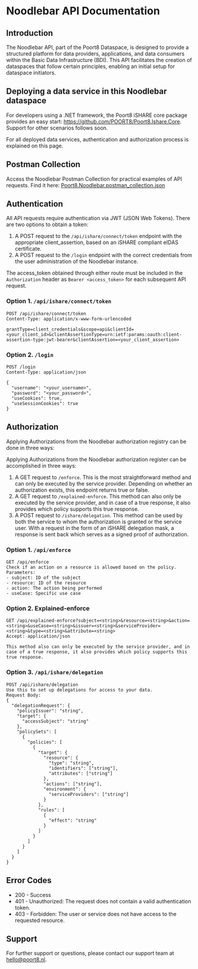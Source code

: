 # Noodlebar API Documentation

## Introduction

The Noodlebar API, part of the Poort8 Dataspace, is designed to provide a structured platform for data providers, applications, and data consumers within the Basic Data Infrastructure (BDI). This API facilitates the creation of dataspaces that follow certain principles, enabling an initial setup for dataspace initiators.

## Deploying a data service in this Noodlebar dataspace

For developers using a .NET framework, the Poort8 iSHARE core package provides an easy start: https://github.com/POORT8/Poort8.Ishare.Core. Support for other scenarios follows soon.

For all deployed data services, authentication and authorization process is explained on this page.

## Postman Collection

Access the Noodlebar Postman Collection for practical examples of API requests. Find it here: [Poort8.Noodlebar.postman_collection.json](/Poort8.Noodlebar.postman_collection.json)

## Authentication

All API requests require authentication via JWT (JSON Web Tokens). There are two options to obtain a token:
1. A POST request to the `/api/ishare/connect/token` endpoint with the appropriate client_assertion, based on an iSHARE compliant eIDAS certificate.
2. A POST request to the `/login` endpoint with the correct credentials from the user administration of the Noodlebar instance.

The access_token obtained through either route must be included in the `Authorization` header as `Bearer <access_token>` for each subsequent API request.

### Option 1. `/api/ishare/connect/token`

```plaintext
POST /api/ishare/connect/token
Content-Type: application/x-www-form-urlencoded

grantType=client_credentials&scope=api&clientId=<your_client_id>&clientAssertionType=urn:ietf:params:oauth:client-assertion-type:jwt-bearer&clientAssertion=<your_client_assertion>
```

### Option 2. `/login`

```plaintext
POST /login
Content-Type: application/json

{
  "username": "<your_username>",
  "password": "<your_password>",
  "useCookies": true,
  "useSessionCookies": true
}
```

## Authorization

Applying Authorizations from the Noodlebar authorization registry can be done in three ways:

Applying Authorizations from the Noodlebar authorization register can be accomplished in three ways:
1. A GET request to `/enforce`. This is the most straightforward method and can only be executed by the service provider. Depending on whether an authorization exists, this endpoint returns true or false.
2. A GET request to `/explained-enforce`. This method can also only be executed by the service provider, and in case of a true response, it also provides which policy supports this true response.
3. A POST request to `/ishare/delegation`. This method can be used by both the service to whom the authorization is granted or the service user. With a request in the form of an iSHARE delegation mask, a response is sent back which serves as a signed proof of authorization.

### Option 1. `/api/enforce`

```plaintext
GET /api/enforce
Check if an action on a resource is allowed based on the policy.
Parameters:
- subject: ID of the subject
- resource: ID of the resource
- action: The action being performed
- useCase: Specific use case
```

### Option 2. Explained-enforce

```plaintext
GET /api/explained-enforce?subject=<string>&resource=<string>&action=<string>&useCase=<string>&issuer=<string>&serviceProvider=<string>&type=<string>&attribute=<string>
Accept: application/json

This method also can only be executed by the service provider, and in case of a true response, it also provides which policy supports this true response.
```

### Option 3. `/api/ishare/delegation`

```plaintext
POST /api/ishare/delegation
Use this to set up delegations for access to your data.
Request Body:
{
  "delegationRequest": {
    "policyIssuer": "string",
    "target": {
      "accessSubject": "string"
    },
    "policySets": [
      {
        "policies": [
          {
            "target": {
              "resource": {
                "type": "string",
                "identifiers": ["string"],
                "attributes": ["string"]
              },
              "actions": ["string"],
              "environment": {
                "serviceProviders": ["string"]
              }
            },
            "rules": [
              {
                "effect": "string"
              }
            ]
          }
        ]
      }
    ]
  }
}
```

## Error Codes

- 200 - Success
- 401 - Unauthorized: The request does not contain a valid authentication token.
- 403 - Forbidden: The user or service does not have access to the requested resource.

## Support

For further support or questions, please contact our support team at hello@poort8.nl.
